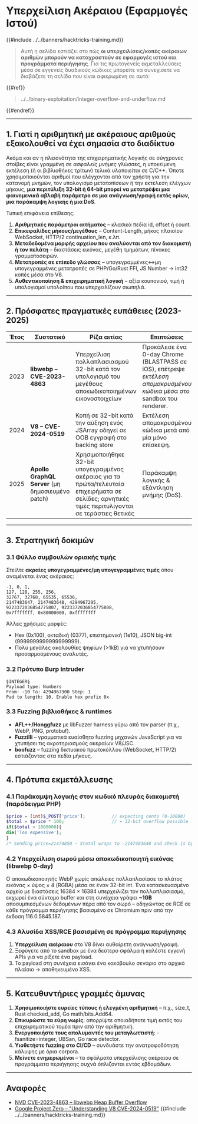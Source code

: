# Υπερχείλιση Ακέραιου (Εφαρμογές Ιστού)

{{#include ../../banners/hacktricks-training.md}}

> Αυτή η σελίδα εστιάζει στο πώς **οι υπερχειλίσεις/κοπές ακέραιων αριθμών μπορούν να καταχραστούν σε εφαρμογές ιστού και προγράμματα περιήγησης**. Για τις πρωτογενείς εκμεταλλεύσεις μέσα σε εγγενείς δυαδικούς κώδικες μπορείτε να συνεχίσετε να διαβάζετε τη σελίδα που είναι αφιερωμένη σε αυτό:
>
>
{{#ref}}
> ../../binary-exploitation/integer-overflow-and-underflow.md
>
{{#endref}}

---

## 1. Γιατί η αριθμητική με ακέραιους αριθμούς εξακολουθεί να έχει σημασία στο διαδίκτυο

Ακόμα και αν η πλειονότητα της επιχειρηματικής λογικής σε σύγχρονες στοίβες είναι γραμμένη σε *ασφαλείς μνήμες* γλώσσες, η υποκείμενη εκτέλεση (ή οι βιβλιοθήκες τρίτων) τελικά υλοποιείται σε C/C++. Όποτε χρησιμοποιούνται αριθμοί που ελέγχονται από τον χρήστη για την κατανομή μνημών, τον υπολογισμό μετατοπίσεων ή την εκτέλεση ελέγχων μήκους, **μια περιτύλιξη 32-bit ή 64-bit μπορεί να μετατρέψει μια φαινομενικά αβλαβή παράμετρο σε μια ανάγνωση/γραφή εκτός ορίων, μια παράκαμψη λογικής ή μια DoS**.

Τυπική επιφάνεια επίθεσης:

1. **Αριθμητικές παράμετροι αιτήματος** – κλασικά πεδία id, offset ή count.
2. **Επικεφαλίδες μήκους/μεγέθους** – Content-Length, μήκος πλαισίου WebSocket, HTTP/2 continuation_len, κ.λπ.
3. **Μεταδεδομένα μορφής αρχείου που αναλύονται από τον διακομιστή ή τον πελάτη** – διαστάσεις εικόνας, μεγέθη τμημάτων, πίνακες γραμματοσειρών.
4. **Μετατροπές σε επίπεδο γλώσσας** – υπογεγραμμένες↔μη υπογεγραμμένες μετατροπές σε PHP/Go/Rust FFI, JS Number → int32 κοπές μέσα στο V8.
5. **Αυθεντικοποίηση & επιχειρηματική λογική** – αξία κουπονιού, τιμή ή υπολογισμοί υπολοίπου που υπερχειλίζουν σιωπηλά.

---

## 2. Πρόσφατες πραγματικές ευπάθειες (2023-2025)

| Έτος | Συστατικό | Ρίζα αιτίας | Επιπτώσεις |
|------|-----------|-----------|--------|
| 2023 | **libwebp – CVE-2023-4863** | Υπερχείλιση πολλαπλασιασμού 32-bit κατά τον υπολογισμό του μεγέθους αποκωδικοποιημένων εικονοστοιχείων | Προκάλεσε ένα 0-day Chrome (BLASTPASS σε iOS), επέτρεψε *εκτέλεση απομακρυσμένου κώδικα* μέσα στο sandbox του renderer.  |
| 2024 | **V8 – CVE-2024-0519** | Κοπή σε 32-bit κατά την αύξηση ενός JSArray οδηγεί σε OOB εγγραφή στο backing store | Εκτέλεση απομακρυσμένου κώδικα μετά από μία μόνο επίσκεψη.  |
| 2025 | **Apollo GraphQL Server** (μη δημοσιευμένο patch) | Χρησιμοποιήθηκε 32-bit υπογεγραμμένος ακέραιος για τα πρώτα/τελευταία επιχειρήματα σε σελίδες; αρνητικές τιμές περιτυλίγονται σε τεράστιες θετικές | Παράκαμψη λογικής & εξάντληση μνήμης (DoS). |

---

## 3. Στρατηγική δοκιμών

### 3.1 Φύλλο συμβουλών οριακής τιμής

Στείλτε **ακραίες υπογεγραμμένες/μη υπογεγραμμένες τιμές** όπου αναμένεται ένας ακέραιος:
```
-1, 0, 1,
127, 128, 255, 256,
32767, 32768, 65535, 65536,
2147483647, 2147483648, 4294967295,
9223372036854775807, 9223372036854775808,
0x7fffffff, 0x80000000, 0xffffffff
```
Άλλες χρήσιμες μορφές:
* Hex (0x100), οκταδική (0377), επιστημονική (1e10), JSON big-int (9999999999999999999).
* Πολύ μεγάλες ακολουθίες ψηφίων (>1kB) για να χτυπήσουν προσαρμοσμένους αναλυτές.

### 3.2 Πρότυπο Burp Intruder
```
§INTEGER§
Payload type: Numbers
From: -10 To: 4294967300 Step: 1
Pad to length: 10, Enable hex prefix 0x
```
### 3.3 Fuzzing βιβλιοθήκες & runtimes

* **AFL++/Honggfuzz** με libFuzzer harness γύρω από τον parser (π.χ., WebP, PNG, protobuf).
* **Fuzzilli** – γραμματικά ευαίσθητο fuzzing μηχανών JavaScript για να χτυπήσει τις ακροτηριασμούς ακεραίων V8/JSC.
* **boofuzz** – fuzzing δικτυακού πρωτοκόλλου (WebSocket, HTTP/2) εστιάζοντας στα πεδία μήκους.

---

## 4. Πρότυπα εκμετάλλευσης

### 4.1 Παράκαμψη λογικής στον κωδικό πλευράς διακομιστή (παράδειγμα PHP)
```php
$price = (int)$_POST['price'];          // expecting cents (0-10000)
$total = $price * 100;                  // ← 32-bit overflow possible
if($total > 1000000){
die('Too expensive');
}
/* Sending price=21474850 → $total wraps to ‑2147483648 and check is bypassed */
```
### 4.2 Υπερχείλιση σωρού μέσω αποκωδικοποιητή εικόνας (libwebp 0-day)
Ο αποκωδικοποιητής WebP χωρίς απώλειες πολλαπλασίασε το πλάτος εικόνας × ύψος × 4 (RGBA) μέσα σε έναν 32-bit int. Ένα κατασκευασμένο αρχείο με διαστάσεις 16384 × 16384 υπερχειλίζει τον πολλαπλασιασμό, εκχωρεί ένα σύντομο buffer και στη συνέχεια γράφει **~1GB** αποσυμπιεσμένων δεδομένων πέρα από τον σωρό – οδηγώντας σε RCE σε κάθε πρόγραμμα περιήγησης βασισμένο σε Chromium πριν από την έκδοση 116.0.5845.187.

### 4.3 Αλυσίδα XSS/RCE βασισμένη σε πρόγραμμα περιήγησης
1. **Υπερχείλιση ακέραιου** στο V8 δίνει αυθαίρετη ανάγνωση/γραφή.
2. Ξεφύγετε από το sandbox με ένα δεύτερο σφάλμα ή καλέστε εγγενή APIs για να ρίξετε ένα payload.
3. Το payload στη συνέχεια εισάγει ένα κακόβουλο σενάριο στο αρχικό πλαίσιο → αποθηκευμένο XSS.

---

## 5. Κατευθυντήριες γραμμές άμυνας

1. **Χρησιμοποιήστε ευρείες τύπους ή ελεγμένη αριθμητική** – π.χ., size_t, Rust checked_add, Go math/bits.Add64.
2. **Επικυρώστε τα εύρη νωρίς**: απορρίψτε οποιαδήποτε τιμή εκτός του επιχειρηματικού τομέα πριν από την αριθμητική.
3. **Ενεργοποιήστε τους απολυμαντές του μεταγλωττιστή**: -fsanitize=integer, UBSan, Go race detector.
4. **Υιοθετήστε fuzzing στο CI/CD** – συνδυάστε την ανατροφοδότηση κάλυψης με όρια corpora.
5. **Μείνετε ενημερωμένοι** – τα σφάλματα υπερχείλισης ακέραιου σε προγράμματα περιήγησης συχνά όπλιζονται εντός εβδομάδων.

---

## Αναφορές

* [NVD CVE-2023-4863 – libwebp Heap Buffer Overflow](https://nvd.nist.gov/vuln/detail/CVE-2023-4863)
* [Google Project Zero – "Understanding V8 CVE-2024-0519"](https://googleprojectzero.github.io/)
{{#include ../../banners/hacktricks-training.md}}
